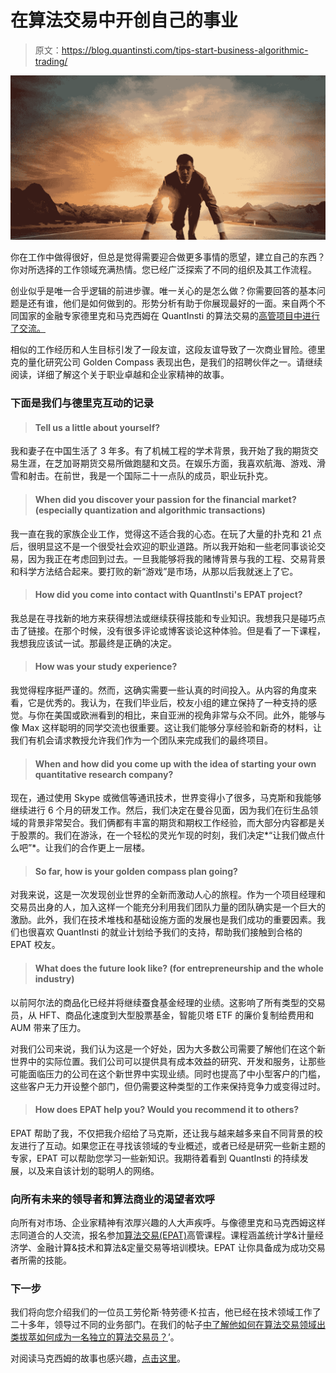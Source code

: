# 在算法交易中开创自己的事业

> 原文：<https://blog.quantinsti.com/tips-start-business-algorithmic-trading/>

![Tips to start your own business in Algorithmic Trading](img/71168265261ce300f88759288b434f6b.png)

你在工作中做得很好，但总是觉得需要迎合做更多事情的愿望，建立自己的东西？你对所选择的工作领域充满热情。您已经广泛探索了不同的组织及其工作流程。

创业似乎是唯一合乎逻辑的前进步骤。唯一关心的是怎么做？你需要回答的基本问题是还有谁，他们是如何做到的。形势分析有助于你展现最好的一面。来自两个不同国家的金融专家德里克和马克西姆在 QuantInsti 的算法交易的[高管项目中进行了交流。](https://www.quantinsti.com/epat/)

相似的工作经历和人生目标引发了一段友谊，这段友谊导致了一次商业冒险。德里克的量化研究公司 Golden Compass 表现出色，是我们的招聘伙伴之一。请继续阅读，详细了解这个关于职业卓越和企业家精神的故事。

### 下面是我们与德里克互动的记录

> #### Tell us a little about yourself?

我和妻子在中国生活了 3 年多。有了机械工程的学术背景，我开始了我的期货交易生涯，在芝加哥期货交易所做跑腿和文员。在娱乐方面，我喜欢航海、游戏、滑雪和射击。在前世，我是一个国际二十一点队的成员，职业玩扑克。

> #### When did you discover your passion for the financial market? (especially quantization and algorithmic transactions)

我一直在我的家族企业工作，觉得这不适合我的心态。在玩了大量的扑克和 21 点后，很明显这不是一个很受社会欢迎的职业道路。所以我开始和一些老同事谈论交易，因为我正在考虑回到过去。一旦我能够将我的赌博背景与我的工程、交易背景和科学方法结合起来。要打败的新“游戏”是市场，从那以后我就迷上了它。

> #### **How did you come into contact with QuantInsti's EPAT project?**

我总是在寻找新的地方来获得想法或继续获得技能和专业知识。我想我只是碰巧点击了链接。在那个时候，没有很多评论或博客谈论这种体验。但是看了一下课程，我想我应该试一试。那最终是正确的决定。

> #### How was your study experience?

我觉得程序挺严谨的。然而，这确实需要一些认真的时间投入。从内容的角度来看，它是优秀的。我认为，在我们毕业后，校友小组的建立保持了一种支持的感觉。与你在美国或欧洲看到的相比，来自亚洲的视角非常与众不同。此外，能够与像 Max 这样聪明的同学交流也很重要。这让我们能够分享经验和新奇的材料，让我们有机会请求教授允许我们作为一个团队来完成我们的最终项目。

> #### When and how did you come up with the idea of starting your own quantitative research company?

现在，通过使用 Skype 或微信等通讯技术，世界变得小了很多，马克斯和我能够继续进行 6 个月的研发工作。然后，我们决定在曼谷见面，因为我们在衍生品领域的背景非常契合。我们俩都有丰富的期货和期权工作经验，而大部分内容都是关于股票的。我们在游泳，在一个轻松的灵光乍现的时刻，我们决定*“让我们做点什么吧”*。让我们的合作更上一层楼。

> #### So far, how is your golden compass plan going?

对我来说，这是一次发现创业世界的全新而激动人心的旅程。作为一个项目经理和交易员出身的人，加入这样一个能充分利用我们团队力量的团队确实是一个巨大的激励。此外，我们在技术堆栈和基础设施方面的发展也是我们成功的重要因素。我们也很喜欢 QuantInsti 的就业计划给予我们的支持，帮助我们接触到合格的 EPAT 校友。

> #### What does the future look like? (for entrepreneurship and the whole industry)

以前阿尔法的商品化已经并将继续蚕食基金经理的业绩。这影响了所有类型的交易员，从 HFT、商品化速度到大型股票基金，智能贝塔 ETF 的廉价复制给费用和 AUM 带来了压力。

对我们公司来说，我们认为这是一个好处，因为大多数公司需要了解他们在这个新世界中的实际位置。我们公司可以提供具有成本效益的研究、开发和服务，让那些可能面临压力的公司在这个新世界中实现业绩。同时也提高了中小型客户的门槛，这些客户无力开设整个部门，但仍需要这种类型的工作来保持竞争力或变得过时。

> #### **How does EPAT help you? Would you recommend it to others?**

EPAT 帮助了我，不仅把我介绍给了马克斯，还让我与越来越多来自不同背景的校友进行了互动。如果您正在寻找该领域的专业概述，或者已经是研究一些新主题的专家，EPAT 可以帮助您学习一些新知识。我期待着看到 QuantInsti 的持续发展，以及来自该计划的聪明人的网络。

### **向所有未来的领导者和算法商业的渴望者欢呼**

向所有对市场、企业家精神有浓厚兴趣的人大声疾呼。与像德里克和马克西姆这样志同道合的人交流，报名参加[算法交易(EPAT)](https://www.quantinsti.com/epat/)高管课程。课程涵盖统计学&计量经济学、金融计算&技术和算法&定量交易等培训模块。EPAT 让你具备成为成功交易者所需的技能。

### **下一步**

我们将向您介绍我们的一位员工劳伦斯·特劳德·K·拉吉，他已经在技术领域工作了二十多年，领导过不同的业务部门。在我们的帖子[中了解他如何在算法交易领域出类拔萃如何成为一名独立的算法交易员？](https://blog.quantinsti.com/how-become-independent-algorithmic-trader/ "Permalink to How To Become An Independent Algorithmic Trader?")’。

对阅读马克西姆的故事也感兴趣，[点击这里](https://blog.quantinsti.com/how-technical-financial-experts-become-quants/)。